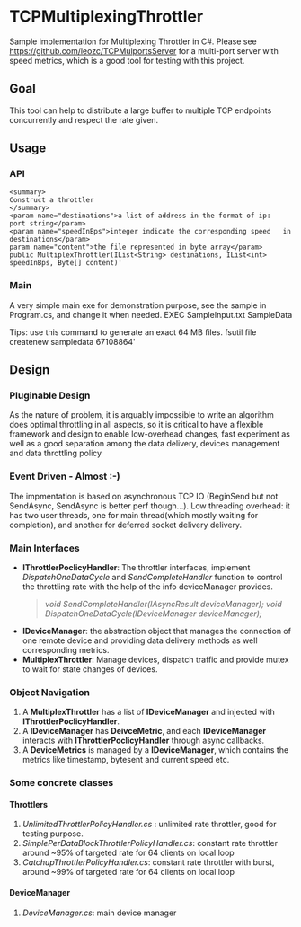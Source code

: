 TCPMultiplexingThrottler
========================
Sample implementation for Multiplexing Throttler in C#.
Please see https://github.com/leozc/TCPMulportsServer for a multi-port server with speed metrics, which is a good tool for testing with this project.

## Goal
This tool can help to distribute a large buffer to multiple TCP endpoints concurrently and respect the rate given.

## Usage
### API
    <summary>
    Construct a throttler
    </summary>
    <param name="destinations">a list of address in the format of ip:   port string</param>
    <param name="speedInBps">integer indicate the corresponding speed   in destinations</param>
    param name="content">the file represented in byte array</param>
    public MultiplexThrottler(IList<String> destinations, IList<int> speedInBps, Byte[] content)'

### Main
A very simple main exe for demonstration purpose, see the sample in Program.cs, and change it when needed.
    EXEC SampleInput.txt SampleData
	
Tips: use this command to generate an exact 64 MB files.
    fsutil file createnew sampledata 67108864'

## Design
### Pluginable Design
As the nature of problem, it is arguably impossible to write an algorithm does optimal throttling in all aspects, so it is critical to have a flexible framework and design to enable low-overhead changes, fast experiment as well as a good separation among the data delivery, devices management and data throttling policy 

### Event Driven -  Almost :-)
The impmentation is based on asynchronous TCP IO (BeginSend but not SendAsync, SendAsync is better perf though...).
Low threading overhead: it has two user threads, one for main thread(which mostly waiting for completion), and another for deferred socket delivery delivery. 

### Main Interfaces
- **IThrottlerPoclicyHandler**: The throttler interfaces, implement *DispatchOneDataCycle* and *SendCompleteHandler* function to control the throttling rate with the help of the info deviceManager provides.
	> *void SendCompleteHandler(IAsyncResult deviceManager);*
	> *void DispatchOneDataCycle(IDeviceManager deviceManager);*
- **IDeviceManager**: the abstraction object that manages the connection of one remote device and providing data delivery methods as well corresponding metrics.
- **MultiplexThrottler**: Manage devices, dispatch traffic and provide mutex to wait for state changes of devices.

### Object Navigation
1. A **MultiplexThrottler** has a list of **IDeviceManager** and injected with **IThrottlerPoclicyHandler**.
2. A **IDeviceManager** has **DeivceMetric**, and each **IDeviceManager** interacts with **IThrottlerPoclicyHandler** through async callbacks.
3. A **DeviceMetrics** is managed by a **IDeviceManager**, which contains the metrics like timestamp, bytesent and current speed etc. 

### Some concrete classes
#### Throttlers
1. *UnlimitedThrottlerPolicyHandler.cs* : unlimited rate throttler, good for testing purpose.
2. *SimplePerDataBlockThrottlerPolicyHandler.cs*: constant rate throttler around ~95% of targeted rate for 64 clients on local loop
3. *CatchupThrottlerPolicyHandler.cs*: constant rate throttler with burst, around ~99% of targeted rate for 64 clients on local loop

#### DeviceManager
1. *DeviceManager.cs*: main device manager
